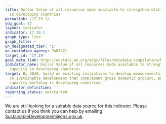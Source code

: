 ```yaml
---
title: Dollar Value of all resources made available to strengthen statistical capacity
  in developing countries
permalink: /17-19-1/
sdg_goal: 17
layout: indicator
indicator: 17.19.1
graph_type: line
graph_title: ~
un_designated_tier: '1'
un_custodian_agency: PARIS21
target_id: '17.19'
goal_meta_link: http://unstats.un.org/sdgs/files/metadata-compilation/Metadata-Goal-17.pdf
indicator_name: Dollar Value of all resources made available to strengthen statistical
  capacity in developing countries
target: By 2030, build on existing initiatives to develop measurements of progress
  on sustainable development that complement gross domestic product, and support statistical
  capacity-building in developing countries.
indicator_definition: ''
reporting_status: notstarted
---
```


We are still looking for a suitable data source for this indicator. Please contact us if you think you can help by emailing <a href="mailto:SustainableDevelopment@ons.gov.uk">SustainableDevelopment@ons.gov.uk</a>.


